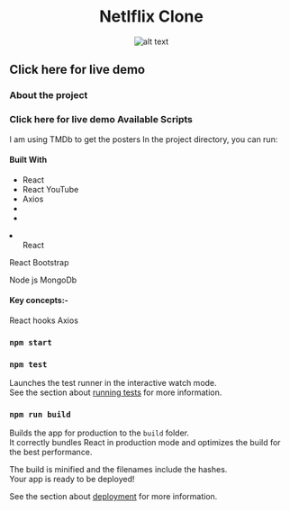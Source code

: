 <div align="center">
<h1> Netlflix Clone</h1>

![alt text](/public/netflix.png)

</div>

<h2>Click here for live demo </h2>

<h3>About the project </h3>

### Click here for live demo Available Scripts

I am using TMDb to get the posters
In the project directory, you can run:

#### Built With

- React
- React YouTube
- Axios
-
-

<li>

<ul>React </ul>

React Bootstrap

Node js
MongoDb

</li>

#### Key concepts:-

React hooks
Axios

### `npm start`

### `npm test`

Launches the test runner in the interactive watch mode.\
See the section about [running tests](https://facebook.github.io/create-react-app/docs/running-tests) for more information.

### `npm run build`

Builds the app for production to the `build` folder.\
It correctly bundles React in production mode and optimizes the build for the best performance.

The build is minified and the filenames include the hashes.\
Your app is ready to be deployed!

See the section about [deployment](https://facebook.github.io/create-react-app/docs/deployment) for more information.
